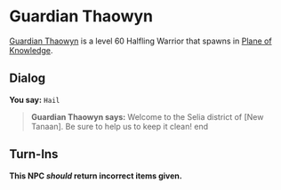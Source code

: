 # Guardian Thaowyn



[Guardian Thaowyn](/npc/202110) is a level 60 Halfling Warrior that spawns in [Plane of Knowledge](/zone/202).



## Dialog

**You say:** `Hail`



>**Guardian Thaowyn says:** Welcome to the Selia district of [New Tanaan].  Be sure to help us to keep it clean!
end



## Turn-Ins



**This NPC *should* return incorrect items given.**





